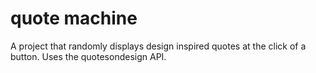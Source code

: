 # quote machine

A project that randomly displays design inspired quotes at the click of a button. Uses the quotesondesign API. 
